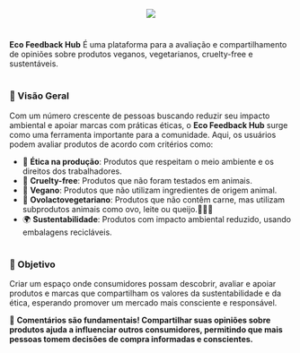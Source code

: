  
<p align="center">
  <a href="https://github.com/luanaxcardoso">
    <img src="https://readme-typing-svg.herokuapp.com/?lines=🌿+ECO+FEEDBACK+HUB+🌱;%20{REPROGRAMA};&font=Roboto+Slab&center=true&width=650&height=120&color=32CD32&vCenter=true&size=45&duration=7000">
  </a>
</p>

#  

**Eco Feedback Hub** É uma plataforma para a avaliação e compartilhamento de opiniões sobre produtos veganos, vegetarianos, cruelty-free e sustentáveis. 

#
### 🌱 Visão Geral

Com um número crescente de pessoas buscando reduzir seu impacto ambiental e apoiar marcas com práticas éticas, o **Eco Feedback Hub** surge como uma ferramenta importante para a comunidade. Aqui, os usuários podem avaliar produtos de acordo com critérios como:

- 🌿 **Ética na produção**: Produtos que respeitam o meio ambiente e os direitos dos trabalhadores.
- 🐰 **Cruelty-free**: Produtos que não foram testados em animais.
- 🥦 **Vegano**: Produtos que não utilizam ingredientes de origem animal.
- 🍳 **Ovolactovegetariano**: Produtos que não contêm carne, mas utilizam subprodutos animais como ovo, leite ou queijo.🥚🥛🧀
- 🌍 **Sustentabilidade**: Produtos com impacto ambiental reduzido, usando embalagens recicláveis.

#
### 🎯 Objetivo

Criar um espaço onde consumidores possam descobrir, avaliar e apoiar produtos e marcas que compartilham os valores da sustentabilidade e da ética, esperando promover um mercado mais consciente e responsável.

📝 **Comentários são fundamentais! Compartilhar suas opiniões sobre produtos ajuda a influenciar outros consumidores, permitindo que mais pessoas tomem decisões de compra informadas e conscientes.**
